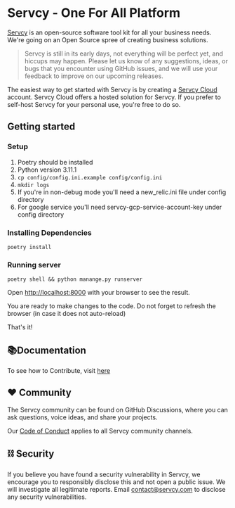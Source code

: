 # Servcy - One For All Platform

[Servcy](https://servcy.com) is an open-source software tool kit for all your business needs. We're going on an Open Source spree of creating business solutions.

> Servcy is still in its early days, not everything will be perfect yet, and hiccups may happen. Please let us know of any suggestions, ideas, or bugs that you encounter using GitHub issues, and we will use your feedback to improve on our upcoming releases.

The easiest way to get started with Servcy is by creating a [Servcy Cloud](https://web.servcy.com) account. Servcy Cloud offers a hosted solution for Servcy. If you prefer to self-host Servcy for your personal use, you're free to do so.

## Getting started

### Setup

1. Poetry should be installed
2. Python version 3.11.1
3. `cp config/config.ini.example config/config.ini`
4. `mkdir logs`
5. If you're in non-debug mode you'll need a new_relic.ini file under config directory
6. For google service you'll need servcy-gcp-service-account-key under config directory

### Installing Dependencies

```
poetry install
```

### Running server

```
poetry shell && python manange.py runserver
```

Open [http://localhost:8000](http://localhost:8000) with your browser to see the result.

You are ready to make changes to the code. Do not forget to refresh the browser (in case it does not auto-reload)

That's it!

## 📚Documentation

To see how to Contribute, visit [here](/CONTRIBUTING.md)

## ❤️ Community

The Servcy community can be found on GitHub Discussions, where you can ask questions, voice ideas, and share your projects.

Our [Code of Conduct](./CODE_OF_CONDUCT.md) applies to all Servcy community channels.

## ⛓️ Security

If you believe you have found a security vulnerability in Servcy, we encourage you to responsibly disclose this and not open a public issue. We will investigate all legitimate reports. Email [contact@servcy.com](mailto:contact@servcy.com) to disclose any security vulnerabilities.

